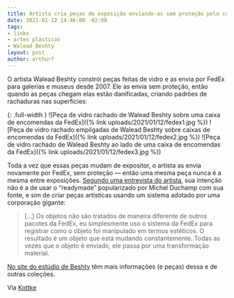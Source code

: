 ```yaml
---
title: Artista cria peças de exposição enviando-as sem proteção pelo correio
date: 2021-01-12 14:46:00 -02:00
tags:
- links
- artes plásticas
- Walead Beshty
layout: post
author: arthurf
---
```


O artista Walead Beshty constrói peças feitas de vidro e as envia por FedEx para galerias e museus desde 2007. Ele as envia sem proteção, então quando as peças chegam elas estão danificadas, criando padrões de rachaduras nas superfícies:

{: .full-width }
![Peça de vidro rachado de Walead Beshty sobre uma caixa de encomendas da FedEx]({% link uploads/2021/01/12/fedex1.jpg %})
![Peça de vidro rachado empilgadas de Walead Beshty sobre caixas de encomendas da FedEx]({% link uploads/2021/01/12/fedex2.jpg %})
![Peça de vidro rachado de Walead Beshty ao lado de uma caixa de encomendas da FedEx]({% link uploads/2021/01/12/fedex3.jpg %})

Toda a vez que essas peças mudam de expositor, o artista as envia novamente por FedEx, sem proteção — então uma mesma peça nunca é a mesma entre exposições. [Segundo uma entrevista do artista](https://museemagazine.com/features/2018/10/15/walead-beshty-the-end-game), sua intenção não é a de usar o “readymade” popularizado por Michel Duchamp com sua fonte, e sim de criar peças artísticas usando um sistema adotado por uma corporação gigante:

> […] Os objetos não são tratados de maneira diferente de outros pacotes da FedEx, eu simplesmente uso o sistema da FedEx para registrar como o objeto foi manipulado em termos estéticos. O resultado é um objeto que está mudando constantemente. Todas as vezes que o objeto é enviado, ele passa por uma transformação material.

[No site do estúdio de Beshty](https://www.actionstakenunderthefictitiousnamewaleadbeshtystudiosinc.com/walead-beshty-studios) têm mais informações (e peças) dessa e de outras coleções.

Via [Kottke](https://kottke.org/21/01/fedex-shipping-damage-creates-fractured-artworks)
